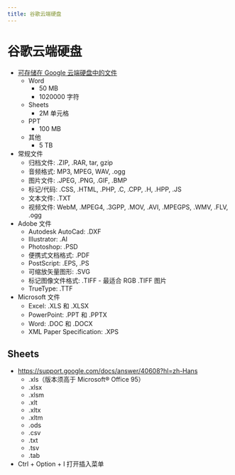 ```yaml
---
title: 谷歌云端硬盘
---
```


# 谷歌云端硬盘


- [可存储在 Google 云端硬盘中的文件](https://support.google.com/drive/answer/37603?hl=zh-Hans)
  - Word
    - 50 MB
    - 1020000 字符
  - Sheets
    - 2M 单元格
  - PPT
    - 100 MB
  - 其他
    - 5 TB
- 常规文件
  - 归档文件: .ZIP, .RAR, tar, gzip
  - 音频格式: MP3, MPEG, WAV, .ogg
  - 图片文件: .JPEG, .PNG, .GIF, .BMP
  - 标记/代码: .CSS, .HTML, .PHP, .C, .CPP, .H, .HPP, .JS
  - 文本文件: .TXT
  - 视频文件: WebM, .MPEG4, .3GPP, .MOV, .AVI, .MPEGPS, .WMV, .FLV, .ogg
- Adobe 文件
  - Autodesk AutoCad: .DXF
  - Illustrator: .AI
  - Photoshop: .PSD
  - 便携式文档格式: .PDF
  - PostScript: .EPS, .PS
  - 可缩放矢量图形: .SVG
  - 标记图像文件格式: .TIFF - 最适合 RGB .TIFF 图片
  - TrueType: .TTF
- Microsoft 文件
  - Excel: .XLS 和 .XLSX
  - PowerPoint: .PPT 和 .PPTX
  - Word: .DOC 和 .DOCX
  - XML Paper Specification: .XPS

## Sheets

- https://support.google.com/docs/answer/40608?hl=zh-Hans
  - .xls（版本须高于 Microsoft® Office 95）
  - .xlsx
  - .xlsm
  - .xlt
  - .xltx
  - .xltm
  - .ods
  - .csv
  - .txt
  - .tsv
  - .tab
- Ctrl + Option + I 打开插入菜单
